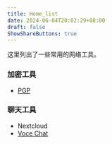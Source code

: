 ```yaml
---
title: Home_list
date: 2024-06-04T20:02:29+08:00
draft: false
ShowShareButtons: true
---
```


这里列出了一些常用的网络工具。

### 加密工具

- [PGP](/posts/pgp-intro)

### 聊天工具

- Nextcloud
- [Voce Chat](/posts/vocechat)